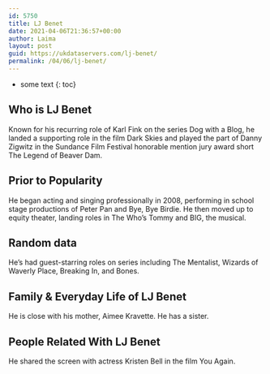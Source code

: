 ```yaml
---
id: 5750
title: LJ Benet
date: 2021-04-06T21:36:57+00:00
author: Laima
layout: post
guid: https://ukdataservers.com/lj-benet/
permalink: /04/06/lj-benet/
---
```


* some text
{: toc}


## Who is LJ Benet
                  
                  
                  
Known for his recurring role of Karl Fink on the series Dog with a Blog, he landed a supporting role in the film Dark Skies and played the part of Danny Zigwitz in the Sundance Film Festival honorable mention jury award short The Legend of Beaver Dam. 
                  
              
            
              
            
                
                
                
## Prior to Popularity
                  
                  
                  
He began acting and singing professionally in 2008, performing in school stage productions of Peter Pan and Bye, Bye Birdie. He then moved up to equity theater, landing roles in The Who&#8217;s Tommy and BIG, the musical.
                  
              
            
              
            
                
                
                
## Random data
                  
                  
                  
He&#8217;s had guest-starring roles on series including The Mentalist, Wizards of Waverly Place, Breaking In, and Bones.
                  
              
            
              
            
                
                
                
## Family & Everyday Life of LJ Benet
                  
                  
                  
He is close with his mother, Aimee Kravette. He has a sister. 
                  
              
            
              
            
                
                
                
## People Related With LJ Benet
                  
                  
                  
He shared the screen with actress Kristen Bell in the film You Again. 
                  
              
            
              
            
                
              
            
              
              
            
            
              
            
          
          
          